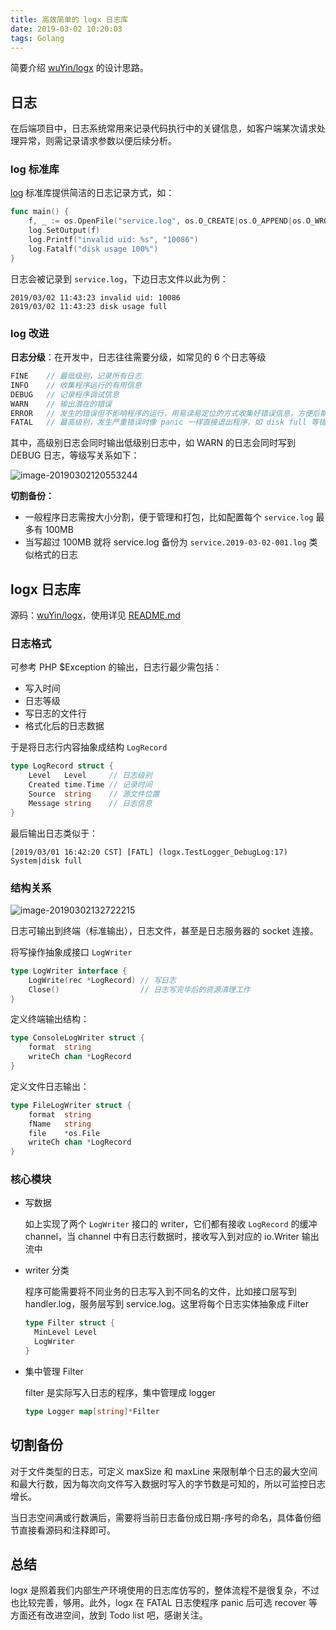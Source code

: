 ```yaml
---
title: 高效简单的 logx 日志库
date: 2019-03-02 10:20:03
tags: Golang
---
```


简要介绍 [wuYin/logx](https://github.com/wuYin/logx) 的设计思路。

<!-- more -->

## 日志

在后端项目中，日志系统常用来记录代码执行中的关键信息，如客户端某次请求处理异常，则需记录请求参数以便后续分析。

### log 标准库

[log](https://golang.org/pkg/log/) 标准库提供简洁的日志记录方式，如：

```go
func main() {
	f, _ := os.OpenFile("service.log", os.O_CREATE|os.O_APPEND|os.O_WRONLY, os.ModePerm)
	log.SetOutput(f)
	log.Printf("invalid uid: %s", "10086")
	log.Fatalf("disk usage 100%")
}
```

日志会被记录到 `service.log`，下边日志文件以此为例：

```
2019/03/02 11:43:23 invalid uid: 10086
2019/03/02 11:43:23 disk usage full
```

### log 改进

**日志分级**：在开发中，日志往往需要分级，如常见的 6  个日志等级

```go
FINE	// 最低级别，记录所有日志
INFO	// 收集程序运行的有用信息
DEBUG	// 记录程序调试信息
WARN	// 输出潜在的错误
ERROR	// 发生的错误但不影响程序的运行，用易读易定位的方式收集好错误信息，方便后期排查
FATAL	// 最高级别，发生严重错误时像 panic 一样直接退出程序，如 disk full 等错误
```

其中，高级别日志会同时输出低级别日志中，如 WARN 的日志会同时写到 DEBUG 日志，等级写关系如下：

![image-20190302120553244](https://images.yinzige.com/2019-03-02-040553.png)

**切割备份：**

- 一般程序日志需按大小分割，便于管理和打包，比如配置每个 `service.log` 最多有 100MB
- 当写超过 100MB 就将 service.log 备份为 `service.2019-03-02-001.log` 类似格式的日志



## logx 日志库

源码：[wuYin/logx](https://github.com/wuYin/logx)，使用详见 [README.md](https://github.com/wuYin/logx/blob/master/README.md)

### 日志格式

可参考 PHP $Exception 的输出，日志行最少需包括：

- 写入时间
- 日志等级
- 写日志的文件行
- 格式化后的日志数据

于是将日志行内容抽象成结构 `LogRecord`

```go
type LogRecord struct {
	Level   Level     // 日志级别
	Created time.Time // 记录时间
	Source  string    // 源文件位置
	Message string    // 日志信息
}
```

最后输出日志类似于：

```
[2019/03/01 16:42:20 CST] [FATL] (logx.TestLogger_DebugLog:17) System|disk full
```



### 结构关系

![image-20190302132722215](https://images.yinzige.com/2019-03-02-052722.png)



日志可输出到终端（标准输出），日志文件，甚至是日志服务器的 socket 连接。

将写操作抽象成接口 `LogWriter` 

```go
type LogWriter interface {
	LogWrite(rec *LogRecord) // 写日志
	Close()                  // 日志写完毕后的资源清理工作
}
```

定义终端输出结构：

```go
type ConsoleLogWriter struct {
	format  string
	writeCh chan *LogRecord
}
```

定义文件日志输出：

```go
type FileLogWriter struct {
	format  string
	fName   string
	file    *os.File
	writeCh chan *LogRecord
}
```



### 核心模块

- 写数据

  如上实现了两个 `LogWriter` 接口的 writer，它们都有接收 `LogRecord` 的缓冲 channel，当 channel 中有日志行数据时，接收写入到对应的 io.Writer 输出流中

- writer 分类

  程序可能需要将不同业务的日志写入到不同名的文件，比如接口层写到 handler.log，服务层写到 service.log。这里将每个日志实体抽象成 Filter

  ```go
  type Filter struct {
  	MinLevel Level
  	LogWriter
  }
  ```

- 集中管理 Filter

  filter 是实际写入日志的程序，集中管理成 logger

  ```go
  type Logger map[string]*Filter
  ```

  



## 切割备份

对于文件类型的日志，可定义 maxSize 和 maxLine 来限制单个日志的最大空间和最大行数，因为每次向文件写入数据时写入的字节数是可知的，所以可监控日志增长。

当日志空间满或行数满后，需要将当前日志备份成日期-序号的命名，具体备份细节直接看源码和注释即可。



## 总结

logx 是照着我们内部生产环境使用的日志库仿写的，整体流程不是很复杂，不过也比较完善，够用。此外，logx 在 FATAL 日志使程序 panic 后可选 recover 等方面还有改进空间，放到 Todo list 吧，感谢关注。











 